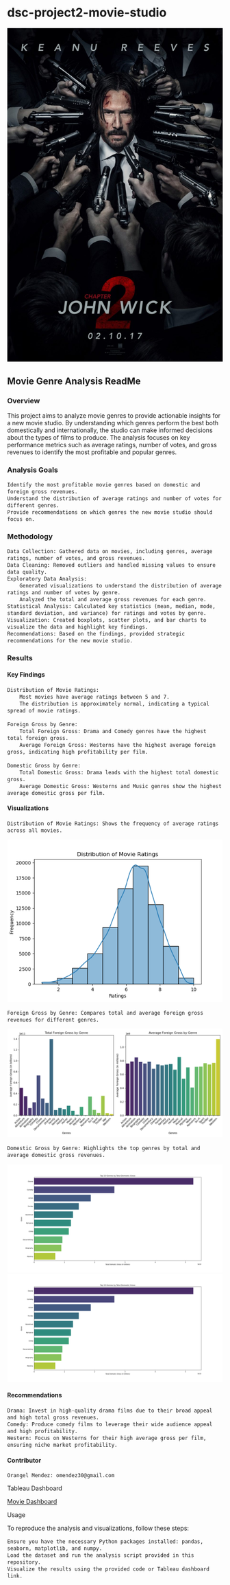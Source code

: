 # dsc-project2-movie-studio
![Movie](./VIsualizations/John-Wick-2-900x0-c-default.jpg)

## Movie Genre Analysis ReadMe
### Overview

This project aims to analyze movie genres to provide actionable insights for a new movie studio. By understanding which genres perform the best both domestically and internationally, the studio can make informed decisions about the types of films to produce. The analysis focuses on key performance metrics such as average ratings, number of votes, and gross revenues to identify the most profitable and popular genres.

### Analysis Goals

    Identify the most profitable movie genres based on domestic and foreign gross revenues.
    Understand the distribution of average ratings and number of votes for different genres.
    Provide recommendations on which genres the new movie studio should focus on.

### Methodology

    Data Collection: Gathered data on movies, including genres, average ratings, number of votes, and gross revenues.
    Data Cleaning: Removed outliers and handled missing values to ensure data quality.
    Exploratory Data Analysis:
        Generated visualizations to understand the distribution of average ratings and number of votes by genre.
        Analyzed the total and average gross revenues for each genre.
    Statistical Analysis: Calculated key statistics (mean, median, mode, standard deviation, and variance) for ratings and votes by genre.
    Visualization: Created boxplots, scatter plots, and bar charts to visualize the data and highlight key findings.
    Recommendations: Based on the findings, provided strategic recommendations for the new movie studio.

### Results

#### Key Findings

    Distribution of Movie Ratings:
        Most movies have average ratings between 5 and 7.
        The distribution is approximately normal, indicating a typical spread of movie ratings.

    Foreign Gross by Genre:
        Total Foreign Gross: Drama and Comedy genres have the highest total foreign gross.
        Average Foreign Gross: Westerns have the highest average foreign gross, indicating high profitability per film.

    Domestic Gross by Genre:
        Total Domestic Gross: Drama leads with the highest total domestic gross.
        Average Domestic Gross: Westerns and Music genres show the highest average domestic gross per film.

#### Visualizations

    Distribution of Movie Ratings: Shows the frequency of average ratings across all movies.
![Distribution of Movie Ratings](./VIsualizations/Distribution_of_movie_ratings.png)
    
    Foreign Gross by Genre: Compares total and average foreign gross revenues for different genres.
![Foreign Gross](./VIsualizations/Total_foreign_and_average_gross_by_genre.png)

    Domestic Gross by Genre: Highlights the top genres by total and average domestic gross revenues.
![DomesticGross](./VIsualizations/Top_10_Genres_by_domestic_gross.png)
![DomesticGross](./VIsualizations/Top_10_Genres_by_domestic_gross.png)

#### Recommendations

    Drama: Invest in high-quality drama films due to their broad appeal and high total gross revenues.
    Comedy: Produce comedy films to leverage their wide audience appeal and high profitability.
    Western: Focus on Westerns for their high average gross per film, ensuring niche market profitability.

#### Contributor

    Orangel Mendez: omendez30@gmail.com

Tableau Dashboard

[Movie Dashboard](https://public.tableau.com/app/profile/orangel.mendez/viz/Movie_analysis_17228284132480/Dashboard1?publish=yes)

Usage

To reproduce the analysis and visualizations, follow these steps:

    Ensure you have the necessary Python packages installed: pandas, seaborn, matplotlib, and numpy.
    Load the dataset and run the analysis script provided in this repository.
    Visualize the results using the provided code or Tableau dashboard link.